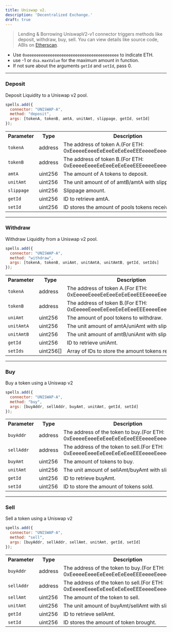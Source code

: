 ```yaml
---
title: Uniswap v2.
description: 'Decentralized Exchange.'
draft: true
---
```

> Lending & Borrowing
UniswapV2-v1 connector triggers methods like deposit, withdraw, buy, sell. You can view details like source code, ABIs on [Etherscan](https://etherscan.io/address/undefined#code).

- Use `0xeeeeeeeeeeeeeeeeeeeeeeeeeeeeeeeeeeeeeeee` to indicate ETH.
- use -1 or `dsa.maxValue` for the maximum amount in function.
- If not sure about the arguments `getId` and `setId`, pass 0.

---

### Deposit

Deposit Liquidity to a Uniswap v2 pool.

```javascript
spells.add({
  connector: "UNISWAP-A",
  method: "deposit",
  args: [tokenA, tokenB, amtA, unitAmt, slippage, getId, setId]
});
```

<table class="table">
  <tr>
    <th>Parameter</th>
    <th>Type</th>
    <th>Description</th>
  </tr>
   <tr>
     <td><code>tokenA</code></td>
     <td>address</td>
     <td>The address of token A.(For ETH: 0xEeeeeEeeeEeEeeEeEeEeeEEEeeeeEeeeeeeeEEeE)</td>
   <tr>
   <tr>
     <td><code>tokenB</code></td>
     <td>address</td>
     <td>The address of token B.(For ETH: 0xEeeeeEeeeEeEeeEeEeEeeEEEeeeeEeeeeeeeEEeE)</td>
   <tr>
   <tr>
     <td><code>amtA</code></td>
     <td>uint256</td>
     <td>The amount of A tokens to deposit.</td>
   <tr>
   <tr>
     <td><code>unitAmt</code></td>
     <td>uint256</td>
     <td>The unit amount of of amtB/amtA with slippage.</td>
   <tr>
   <tr>
     <td><code>slippage</code></td>
     <td>uint256</td>
     <td>Slippage amount.</td>
   <tr>
   <tr>
     <td><code>getId</code></td>
     <td>uint256</td>
     <td>ID to retrieve amtA.</td>
   <tr>
   <tr>
     <td><code>setId</code></td>
     <td>uint256</td>
     <td>ID stores the amount of pools tokens received.</td>
   <tr>
</table>

---

### Withdraw

Withdraw Liquidity from a Uniswap v2 pool.

```javascript
spells.add({
  connector: "UNISWAP-A",
  method: "withdraw",
  args: [tokenA, tokenB, uniAmt, unitAmtA, unitAmtB, getId, setIds]
});
```

<table class="table">
  <tr>
    <th>Parameter</th>
    <th>Type</th>
    <th>Description</th>
  </tr>
   <tr>
     <td><code>tokenA</code></td>
     <td>address</td>
     <td>The address of token A.(For ETH: 0xEeeeeEeeeEeEeeEeEeEeeEEEeeeeEeeeeeeeEEeE)</td>
   <tr>
   <tr>
     <td><code>tokenB</code></td>
     <td>address</td>
     <td>The address of token B.(For ETH: 0xEeeeeEeeeEeEeeEeEeEeeEEEeeeeEeeeeeeeEEeE)</td>
   <tr>
   <tr>
     <td><code>uniAmt</code></td>
     <td>uint256</td>
     <td>The amount of pool tokens to withdraw.</td>
   <tr>
   <tr>
     <td><code>unitAmtA</code></td>
     <td>uint256</td>
     <td>The unit amount of amtA/uniAmt with slippage.</td>
   <tr>
   <tr>
     <td><code>unitAmtB</code></td>
     <td>uint256</td>
     <td>The unit amount of amtB/uniAmt with slippage.</td>
   <tr>
   <tr>
     <td><code>getId</code></td>
     <td>uint256</td>
     <td>ID to retrieve uniAmt.</td>
   <tr>
   <tr>
     <td><code>setIds</code></td>
     <td>uint256[]</td>
     <td>Array of IDs to store the amount tokens received.</td>
   <tr>
</table>

---

### Buy

Buy a token using a Uniswap v2

```javascript
spells.add({
  connector: "UNISWAP-A",
  method: "buy",
  args: [buyAddr, sellAddr, buyAmt, unitAmt, getId, setId]
});
```

<table class="table">
  <tr>
    <th>Parameter</th>
    <th>Type</th>
    <th>Description</th>
  </tr>
   <tr>
     <td><code>buyAddr</code></td>
     <td>address</td>
     <td>The address of the token to buy.(For ETH: 0xEeeeeEeeeEeEeeEeEeEeeEEEeeeeEeeeeeeeEEeE)</td>
   <tr>
   <tr>
     <td><code>sellAddr</code></td>
     <td>address</td>
     <td>The address of the token to sell.(For ETH: 0xEeeeeEeeeEeEeeEeEeEeeEEEeeeeEeeeeeeeEEeE)</td>
   <tr>
   <tr>
     <td><code>buyAmt</code></td>
     <td>uint256</td>
     <td>The amount of tokens to buy.</td>
   <tr>
   <tr>
     <td><code>unitAmt</code></td>
     <td>uint256</td>
     <td>The unit amount of sellAmt/buyAmt with slippage.</td>
   <tr>
   <tr>
     <td><code>getId</code></td>
     <td>uint256</td>
     <td>ID to retrieve buyAmt.</td>
   <tr>
   <tr>
     <td><code>setId</code></td>
     <td>uint256</td>
     <td>ID to store the amount of tokens sold.</td>
   <tr>
</table>

---

### Sell

Sell a token using a Uniswap v2

```javascript
spells.add({
  connector: "UNISWAP-A",
  method: "sell",
  args: [buyAddr, sellAddr, sellAmt, unitAmt, getId, setId]
});
```

<table class="table">
  <tr>
    <th>Parameter</th>
    <th>Type</th>
    <th>Description</th>
  </tr>
   <tr>
     <td><code>buyAddr</code></td>
     <td>address</td>
     <td>The address of the token to buy.(For ETH: 0xEeeeeEeeeEeEeeEeEeEeeEEEeeeeEeeeeeeeEEeE)</td>
   <tr>
   <tr>
     <td><code>sellAddr</code></td>
     <td>address</td>
     <td>The address of the token to sell.(For ETH: 0xEeeeeEeeeEeEeeEeEeEeeEEEeeeeEeeeeeeeEEeE)</td>
   <tr>
   <tr>
     <td><code>sellAmt</code></td>
     <td>uint256</td>
     <td>The amount of the token to sell.</td>
   <tr>
   <tr>
     <td><code>unitAmt</code></td>
     <td>uint256</td>
     <td>The unit amount of buyAmt/sellAmt with slippage.</td>
   <tr>
   <tr>
     <td><code>getId</code></td>
     <td>uint256</td>
     <td>ID to retrieve sellAmt.</td>
   <tr>
   <tr>
     <td><code>setId</code></td>
     <td>uint256</td>
     <td>ID stores the amount of token brought.</td>
   <tr>
</table>